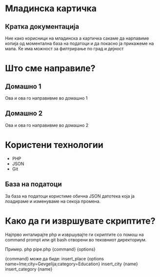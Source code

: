 # Младинска картичка
## Кратка документација


Ние како корисници на младинска а картичка сакаме да нарпавиме копија од моментална база на податоци и да покасно ја прикажеме на мапа.
Ќе има можност за филтрирање по град и дејност

# Што сме направиле?
## Домашно 1

Ова и ова го направивме во домашно 1

## Домашно 2

Ова и ова го направивме во домашно 2

# Користени технологии

* PHP
* JSON
* Git
## База на податоци

За база на податоци користиме обична JSON датотека која ја лоадираме и изменуваме на секоја промена.
# Како да ги извршувате скриптите?

Најпрво инталирајте php и извршувајте ги скриптите со помош на command prompt или git bash отворени во тековниот директориум.

Пример.
php pipe.php {command} {options}

{command} може да биде:
insert_place {options name=Ime;city=Gevgelija;category=Education}
insert_city {name}
insert_category {name}

